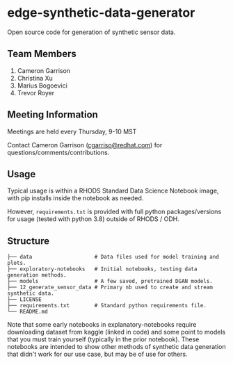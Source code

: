 # edge-synthetic-data-generator

Open source code for generation of synthetic sensor data.

## Team Members

1. Cameron Garrison
1. Christina Xu
1. Marius Bogoevici
1. Trevor Royer

## Meeting Information

Meetings are held every Thursday, 9-10 MST

Contact Cameron Garrison (cgarriso@redhat.com) for questions/comments/contributions.

## Usage

Typical usage is within a RHODS Standard Data Science Notebook image, with pip installs inside the notebook as needed.

However, `requirements.txt` is provided with full python packages/versions for usage (tested with python 3.8) outside of RHODS / ODH.

## Structure

    ├── data                    # Data files used for model training and plots.
    ├── exploratory-notebooks   # Initial notebooks, testing data generation methods.
    ├── models                  # A few saved, pretrained DGAN models.
    ├── 12_generate_sensor_data # Primary nb used to create and stream synthetic data.
    ├── LICENSE
    ├── requirements.txt        # Standard python requirements file.
    └── README.md

Note that some early notebooks in explanatory-notebooks require downloading dataset from kaggle (linked in code) and some point to models that you must train yourself (typically in the prior notebook). These notebooks are intended to show other methods of synthetic data generation that didn't work for our use case, but may be of use for others.

